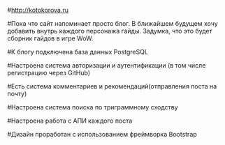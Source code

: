 #http://kotokorova.ru

#Пока что сайт напоминает просто блог. В ближайшем будущем хочу добавить внутрь каждого персонажа гайды. Задумка, что это будет сборник гайдов в игре WoW.

#К блогу подключена база данных PostgreSQL

#Настроена система авторизации и аутентификации (в том числе регистрацию через GitHub)

#Есть система комментариев и рекомендаций(отправления поста на почту)

#Настроена система поиска по триграммному сходству

#Настроена работа с АПИ каждого поста

#Дизайн проработан с использованием фреймворка Bootstrap 

